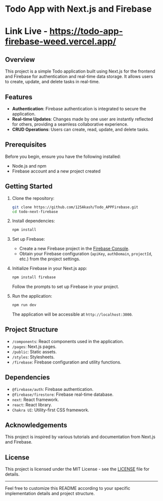 # Todo App with Next.js and Firebase
# Link Live - https://todo-app-firebase-weed.vercel.app/
## Overview

This project is a simple Todo application built using Next.js for the frontend and Firebase for authentication and real-time data storage. It allows users to create, update, and delete tasks in real-time.

## Features

- **Authentication**: Firebase authentication is integrated to secure the application.
- **Real-time Updates**: Changes made by one user are instantly reflected for others, providing a seamless collaborative experience.
- **CRUD Operations**: Users can create, read, update, and delete tasks.

## Prerequisites

Before you begin, ensure you have the following installed:

- Node.js and npm
- Firebase account and a new project created


## Getting Started

1. Clone the repository:

    ```bash
    git clone https://github.com/125Akash/Todo_APPFirebase.git
    cd todo-next-firebase
    ```

2. Install dependencies:

    ```bash
    npm install
    ```

3. Set up Firebase:

    - Create a new Firebase project in the [Firebase Console](https://console.firebase.google.com/).
    - Obtain your Firebase configuration (`apiKey`, `authDomain`, `projectId`, etc.) from the project settings.
    

4. Initialize Firebase in your Next.js app:

    ```bash
    npm install firebase
    ```

    Follow the prompts to set up Firebase in your project.

5. Run the application:

    ```bash
    npm run dev
    ```

    The application will be accessible at `http://localhost:3000`.

## Project Structure

- `/components`: React components used in the application.
- `/pages`: Next.js pages.
- `/public`: Static assets.
- `/styles`: Stylesheets.
- `/firebase`: Firebase configuration and utility functions.

## Dependencies

- `@firebase/auth`: Firebase authentication.
- `@firebase/firestore`: Firebase real-time database.
- `next`: React framework.
- `react`: React library.
- `Chakra UI`: Utility-first CSS framework.

## Acknowledgements

This project is inspired by various tutorials and documentation from Next.js and Firebase.

## License

This project is licensed under the MIT License - see the [LICENSE](LICENSE) file for details.

---

Feel free to customize this README according to your specific implementation details and project structure.
